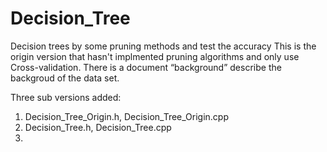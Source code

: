Decision_Tree
=============

Decision trees by some pruning methods and test the accuracy
This is the origin version that hasn't implmented pruning algorithms and only use Cross-validation.
There is a document “background” describe the backgroud of the data set.

Three sub versions added:
 1) Decision_Tree_Origin.h, Decision_Tree_Origin.cpp
 2) Decision_Tree.h, Decision_Tree.cpp
 3)
